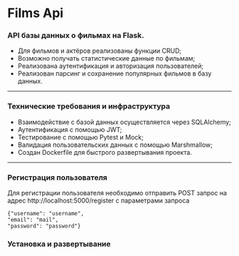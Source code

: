 # Films Api
<h3> API базы данных о фильмах на Flask. </h3>

- Для фильмов и актёров реализованы функции CRUD;
- Возможно получать статистические данные по фильмам;
- Реализована аутентификация и авторизация пользователей;
- Реализован парсинг и сохранение популярных фильмов в базу данных.
---
<h3> Технические требования и инфраструктура </h3>

- Взаимодействие с базой данных осуществляется через SQLAlchemy;
- Аутентификация с помощью JWT;
- Тестирование с помощью Pytest и Mock;
- Валидация пользовательских данных с помощью Marshmallow;
- Создан Dockerfile для быстрого развертывания проекта.
---

<h3> Регистрация пользователя </h3>
Для регистрации пользователя необходимо отправить POST запрос на адрес http://localhost:5000/register с параметрами запроса 

    {"username": "username",
    "email": "mail",
    "password": "password"}

<h3> Установка и развертывание </h3>
